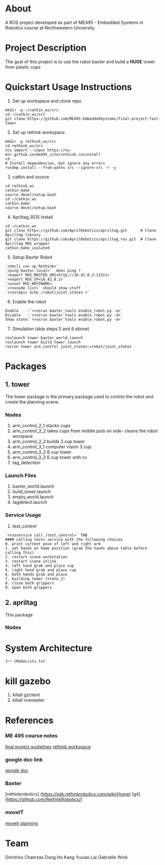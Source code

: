 # About
A ROS project developed as part of ME495 - Embedded Systems in Robotics course at Northwestern University.

# Project Description
The goal of this project is to use the robot baxter and build a **HUGE** tower from plastic cups



# Quickstart Usage Instructions
1. Set up workspace and clone repo
```
mkdir -p ~/catkin_ws/src
cd ~/catkin_ws/src
git clone https://github.com/ME495-EmbeddedSystems/final-project-fast-tower 
```
2. Set up rethink workspace
```
mkdir -p rethink_ws/src
cd rethink_ws/src
vcs import --input https://nu-msr.github.io/me495_site/rethink.rosinstall
cd ..
# Install dependencies, but ignore any errors
rosdep install --from-paths src --ignore-src -r -y 
```
3. catkin and source
```
cd rethink_ws
catkin_make
source devel/setup.bash
cd ~/catkin_ws
catkin_make
source devel/setup.bash
```
4. Apriltag_ROS Install
```
cd ~/catkin_ws
git clone https://github.com/AprilRobotics/apriltag.git      # Clone Apriltag library
git clone https://github.com/AprilRobotics/apriltag_ros.git  # Clone Apriltag ROS wrapper
catkin_make_isolated  
```
5. Setup Baxter Robot
```
`<nmcli con up Rethink>`
`<ping baxter.local>`  does ping ? 
`<export ROS_MASTER_URI=http://10.42.0.2:11311>`
`<export ROS_IP=10.42.0.1>`
`<unset ROS_HOSTNAME>`
`<rosnode list>` should show stuff
`<rostopic echo /robot/joint_states >`
```
6. Enable the robot
```
Enable    :`<rosrun baxter_tools enable_robot.py -e>`
Disable   :`<rosrun baxter_tools enable_robot.py -d>`
Show state:`<rosrun baxter_tools enable_robot.py -e>`
```
7. Simulation (skip steps 5 and 6 above)
```
roslaunch tower baxter_world.launch
roslaunch tower build_tower.launch
rosrun tower arm_control joint_states:=robot/joint_states
```


# Packages
## 1. tower
The tower package is the primary package used to control the robot and create the planning scene. 
### Nodes
1. arm_control_2_1
    stacks cups
2. arm_control_2_2
    takes cups from middle puts on side- cleans the robot worspace
3. arm_control_2_3
    builds 3 cup tower
4. arm_control_3_1
    computer vision 3 cup
5. arm_control_3_2
    6 cup tower
6. arm_control_3_3
    6 cup tower with cv
7. tag_detection
### Launch Files
1. baxter_world.launch
2. build_tower.launch
3. empty_world.launch
4. tagdetect.launch
### Service Usage
1. test_control
```
`<rosservice call /test_control>` TAB
#### calling tests service with the following choices
0. print current pose of left and right arm
1. set hands at home position (grab the hands above table before calling this)
2. restart scene workstation
3. restart scene inline
4. left hand grab and place cup
5. right hand grab and place cup
6. both hands grab and place
7. building tower (state_2)
8. close both grippers
9. open both grippers
```


## 2. apriltag
This package 
### Nodes
 







# System Architecture
    ├── CMakeLists.txt







# kill gazebo
1. killall gzclient
2. killall rosmaster




# References
### ME 495 course notes
[final project guidelines](https://nu-msr.github.io/me495_site/final_project2020.html)
[rethink workspace](https://nu-msr.github.io/me495_site/lecture13_rethink.html)
### google doc link
[google doc](https://docs.google.com/document/d/1DyX0WEIv16zhfOnIXlYJH8nFUndHB3Xdr9HTS7mL4ks/edit?usp=sharing)
### Baxter 
[rethinkrobotics] (https://sdk.rethinkrobotics.com/wiki/Home)
[git] (https://github.com/RethinkRobotics/)
### moveIT
[moveIt](https://sdk.rethinkrobotics.com/wiki/MoveIt_Tutorial)
[planning](https://github.com/ros-planning/moveit_robots/tree/kinetic-devel/baxter/baxter_moveit_config/config)


# Team
Dimitrios Chamzas 
Dong Ho Kang
Yuxiao Lai
Gabrielle Wink



